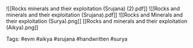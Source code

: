 ![[Rocks minerals and their exploitation (Srujana) (2).pdf]]
![[Rocks and minerals and their exploitation (Srujana).pdf]]
![[Rocks and Minerals and their exploitation (Surya).png]]
[[Rocks and minerals and their exploitation (Aikya).png]]

Tags: #evm #aikya #srujana #handwritten #surya